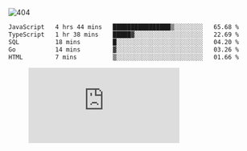 ![404](https://user-images.githubusercontent.com/378023/89412096-6f759d80-d761-11ea-8c57-84b30ef3f2b1.png)
<!--START_SECTION:waka-->

```txt
JavaScript   4 hrs 44 mins   ████████████████▒░░░░░░░░   65.68 %
TypeScript   1 hr 38 mins    █████▓░░░░░░░░░░░░░░░░░░░   22.69 %
SQL          18 mins         █░░░░░░░░░░░░░░░░░░░░░░░░   04.20 %
Go           14 mins         ▓░░░░░░░░░░░░░░░░░░░░░░░░   03.26 %
HTML         7 mins          ▒░░░░░░░░░░░░░░░░░░░░░░░░   01.66 %
```

<!--END_SECTION:waka-->
<figure><embed src="https://wakatime.com/share/@018b853e-267a-435d-a858-33e2b098b9d7/f3c3aa68-553a-4373-a9f9-2d456f62f780.svg"></embed></figure>
